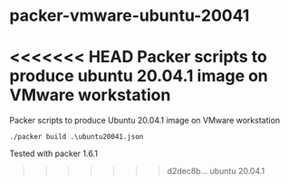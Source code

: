 # packer-vmware-ubuntu-20041
<<<<<<< HEAD
Packer scripts to produce ubuntu 20.04.1 image on VMware workstation
=======
Packer scripts to produce Ubuntu 20.04.1 image on VMware workstation

    ./packer build .\ubuntu20041.json

Tested with packer 1.6.1
>>>>>>> d2dec8b... ubuntu 20.04.1
